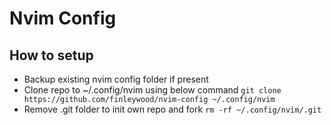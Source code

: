 # Nvim Config

## How to setup
- Backup existing nvim config folder if present
- Clone repo to ~/.config/nvim using below command
```git clone https://github.com/finleywood/nvim-config ~/.config/nvim```
- Remove .git folder to init own repo and fork
``` rm -rf ~/.config/nvim/.git ```
